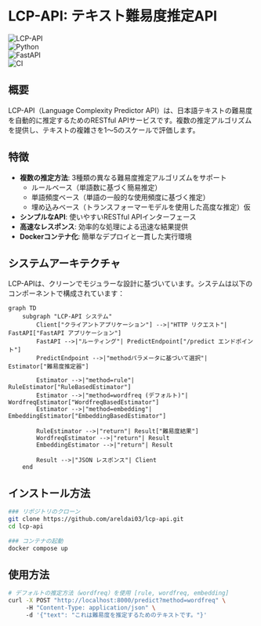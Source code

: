 # LCP-API: テキスト難易度推定API  
  
![LCP-API](https://img.shields.io/badge/LCP--API-v1.0-blue)  
![Python](https://img.shields.io/badge/Python-3.10-green)  
![FastAPI](https://img.shields.io/badge/FastAPI-latest-teal)  
![CI](https://img.shields.io/badge/CI-passing-success)  
  
## 概要  
  
LCP-API（Language Complexity Predictor API）は、日本語テキストの難易度を自動的に推定するためのRESTful APIサービスです。複数の推定アルゴリズムを提供し、テキストの複雑さを1〜5のスケールで評価します。  
  
## 特徴  
  
- **複数の推定方法**: 3種類の異なる難易度推定アルゴリズムをサポート  
  - ルールベース（単語数に基づく簡易推定）  
  - 単語頻度ベース（単語の一般的な使用頻度に基づく推定）  
  - 埋め込みベース（トランスフォーマーモデルを使用した高度な推定）仮  
- **シンプルなAPI**: 使いやすいRESTful APIインターフェース  
- **高速なレスポンス**: 効率的な処理による迅速な結果提供  
- **Dockerコンテナ化**: 簡単なデプロイと一貫した実行環境  
  
## システムアーキテクチャ  
  
LCP-APIは、クリーンでモジュラーな設計に基づいています。システムは以下のコンポーネントで構成されています：  
  
```mermaid  
graph TD  
    subgraph "LCP-API システム"  
        Client["クライアントアプリケーション"] -->|"HTTP リクエスト"| FastAPI["FastAPI アプリケーション"]  
        FastAPI -->|"ルーティング"| PredictEndpoint["/predict エンドポイント"]  
        PredictEndpoint -->|"methodパラメータに基づいて選択"| Estimator["難易度推定器"]  
          
        Estimator -->|"method=rule"| RuleEstimator["RuleBasedEstimator"]  
        Estimator -->|"method=wordfreq (デフォルト)"| WordfreqEstimator["WordfreqBasedEstimator"]  
        Estimator -->|"method=embedding"| EmbeddingEstimator["EmbeddingBasedEstimator"]  
          
        RuleEstimator -->|"return"| Result["難易度結果"]  
        WordfreqEstimator -->|"return"| Result  
        EmbeddingEstimator -->|"return"| Result  
          
        Result -->|"JSON レスポンス"| Client  
    end
```

## インストール方法
```bash
### リポジトリのクローン
git clone https://github.com/areldai03/lcp-api.git  
cd lcp-api  
  
### コンテナの起動
docker compose up
```

## 使用方法
```bash
# デフォルトの推定方法（wordfreq）を使用 [rule, wordfreq, embedding]
curl -X POST "http://localhost:8000/predict?method=wordfreq" \  
     -H "Content-Type: application/json" \  
     -d '{"text": "これは難易度を推定するためのテキストです。"}'
